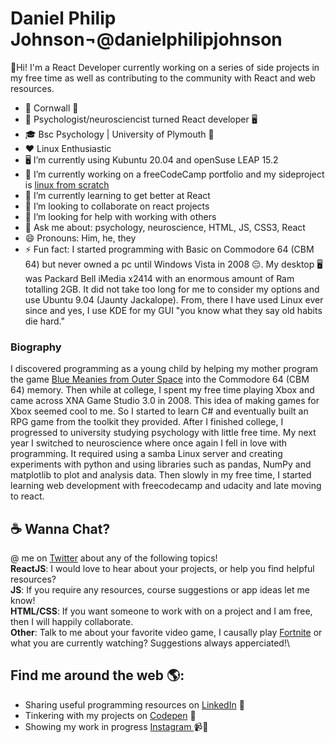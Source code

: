 # Daniel Philip Johnson¬@danielphilipjohnson

👋Hi! I'm a React Developer currently working on a series of side projects in my free time as well as contributing to the community with React and web resources.

- 📌 Cornwall 🏴󠁧󠁢󠁥󠁮󠁧󠁿
- 🥼 Psychologist/neurosciencist turned React developer 🖥️
- 🎓 Bsc Psychology | University of Plymouth 🏫 
- ❤️ Linux Enthusiastic
- 🖥️ I’m currently using Kubuntu 20.04 and openSuse LEAP 15.2
- 🔭 I’m currently working on a freeCodeCamp portfolio and my sideproject is <a href="http://www.linuxfromscratch.org/">linux from scratch</a>
- 🌱 I’m currently learning to get better at React
- 👯 I’m looking to collaborate on react projects
- 🤔 I’m looking for help with working with others
- 💬 Ask me about: psychology, neuroscience, HTML, JS, CSS3, React
- 😄 Pronouns: Him, he, they
- ⚡ Fun fact: I started programming with Basic on Commodore 64 (CBM 64) but never owned a pc until Windows Vista in 2008 😑. My desktop 🖥️ was Packard Bell iMedia x2414 with an enormous amount of Ram totalling 2GB. It did not take too long for me to consider my options and use Ubuntu 9.04 (Jaunty Jackalope). From, there I have used Linux ever since and yes, I use KDE for my GUI "you know what they say old habits die hard."

### Biography
I discovered programming as a young child by helping my mother program the game <a href="https://www.retrogamer.net/retro_games80/blue-meanies-from-outer-space/">Blue Meanies from Outer Space</a>  into the Commodore 64 (CBM 64) memory.  Then while at college, I spent my free time playing Xbox and came across XNA Game Studio 3.0 in 2008. This idea of making games for Xbox seemed cool to me. So I started to learn C# and eventually built an RPG game from the toolkit they provided. After I finished college, I progressed to university studying psychology with little free time. My next year I switched to neuroscience where once again I fell in love with programming. It required using a samba Linux server and creating experiments with python and using libraries such as pandas, NumPy and matplotlib to plot and analysis data.  Then slowly in my free time, I started learning web development with freecodecamp and udacity and late moving to react. 

## ☕ Wanna Chat?
@ me on <a href="https://twitter.com/DanielPhilipJo1">Twitter</a> about any of the following topics!\
**ReactJS**: I would love to hear about your projects, or help you find helpful resources?\
**JS**: If you require any resources, course suggestions or app ideas let me know!\
**HTML/CSS**: If you want someone to work with on a project and I am free, then I will happily collaborate.\
**Other**: Talk to me about your favorite video game, I causally play <a href="https://fortnitetracker.com/profile/all/undreamt%20mayhem">Fortnite</a> or what you are currently watching? Suggestions always apperciated!\

## Find me around the web 🌎: 
- Sharing useful programming resources on <a href="https://www.linkedin.com/in/daniel-philip-johnson/">LinkedIn</a> 💼
- Tinkering with my projects on <a href="https://codepen.io/danielphilipjohnson/"> Codepen</a> 🏓
- Showing my work in progress <a href="https://www.instagram.com/danielphilipjohnson/"> Instagram </a> 📹🤳

